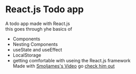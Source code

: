 # React.js Todo app


A todo app made with React.js\
this goes through yhe basics of
- Components 
- Nesting Components 
- useState and useEffect
- LocalStorage
- getting comfortable with useing the React.js framework\
Made with [Smoljames's Video](https://youtu.be/82PXenL4MGg) go [check him out](https://www.youtube.com/@Smoljames)
